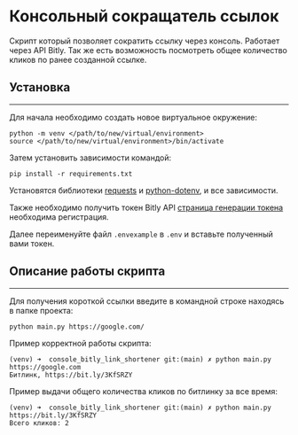 # Консольный сокращатель ссылок

Скрипт который позволяет сократить ссылку через консоль. Работает через API
Bitly. Так же есть возможность посмотреть общее количество кликов по ранее созданной
ссылке. 

## Установка

---

Для начала необходимо создать новое виртуальное окружение:

```shell-session
python -m venv </path/to/new/virtual/environment>
source </path/to/new/virtual/environment>/bin/activate
```

Затем установить зависимости командой:

```shell
pip install -r requirements.txt
```
Установятся библиотеки [requests](https://pypi.org/project/requests/) и 
[python-dotenv](https://pypi.org/project/python-dotenv/), и все зависимости.

Также необходимо получить токен Bitly API [страница генерации токена](https://app.bitly.com/settings/api/)
необходима регистрация. 

Далее переименуйте файл `.envexample` в `.env` и вставьте полученный вами токен.


## Описание работы скрипта

---
Для получения короткой ссылки введите в командной строке находясь в папке проекта:

```shell
python main.py https://google.com/
```
Пример корректной работы скрипта:
```
(venv) ➜  console_bitly_link_shortener git:(main) ✗ python main.py https://google.com
Битлинк, https://bit.ly/3KfSRZY
```
Пример выдачи общего количества кликов по битлинку за все время:
```
(venv) ➜  console_bitly_link_shortener git:(main) ✗ python main.py https://bit.ly/3KfSRZY
Всего кликов: 2
```